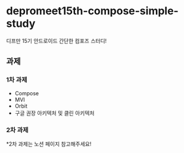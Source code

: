 # depromeet15th-compose-simple-study
디프만 15기 안드로이드 간단한 컴포즈 스터디!

## 과제
### 1차 과제 
- Compose
- MVI
- Orbit
- 구글 권장 아키텍처 및 클린 아키텍처

### 2차 과제
*2차 과제는 노션 페이지 참고해주세요!
